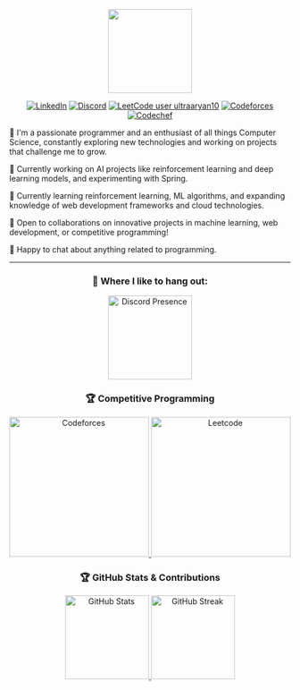 <div align="center">
  <a href="https://github.com/Aryan10" target="_blank">
    <img src="https://github.com/user-attachments/assets/c3ddde90-fde9-48b1-9f2c-b033b85f7e45" height="150">
  </a>

  
[![LinkedIn](https://img.shields.io/badge/LinkedIn-%230077B5.svg?style=flat&logo=linkedin&logoColor=white)](https://linkedin.com/in/ultraaryan10)
[![Discord](https://img.shields.io/badge/Discord-%237292B6.svg?style=flat&logo=discord&logoColor=white)](https://discord.com/users/273865811133857792)
[![LeetCode user ultraaryan10](https://img.shields.io/badge/dynamic/json?style=flat&labelColor=black&color=%23ffa116&label=Leetcode&query=ratingQuantile&url=https%3A%2F%2Fleetcode-badge.vercel.app%2Fapi%2Fusers%2Fultraaryan10&logo=leetcode&logoColor=yellow)](https://leetcode.com/ultraaryan10/)
[![Codeforces](https://codeforces-readme-stats.vercel.app/api/badge?username=ultraaryan10)](https://codeforces.com/profile/ultraaryan10)
[![Codechef](https://cp-logo.vercel.app/codechef/ultraaryan10)](https://www.codechef.com/users/ultraaryan10)

</div>

🚀 I'm a passionate programmer and an enthusiast of all things Computer Science, constantly exploring new technologies and working on projects that challenge me to grow.

🔭 Currently working on AI projects like reinforcement learning and deep learning models, and experimenting with Spring.

🌱 Currently learning reinforcement learning, ML algorithms, and expanding knowledge of web development frameworks and cloud technologies.

👯 Open to collaborations on innovative projects in machine learning, web development, or competitive programming!

💬 Happy to chat about anything related to programming.

---
<div align="center">
  <h3>🚀 Where I like to hang out:</h3>
  <a href="https://discord.com/users/273865811133857792" target="_blank">
    <img src="https://lanyard.cnrad.dev/api/273865811133857792?showDisplayName=true&idleMessage=Probably%20invisible%20as%20usual..." alt="Discord Presence" height="150" />
  </a>
</div>

<div align="center">
  <h3>🏆 Competitive Programming</h3>
  <a href="https://codeforces.com/profile/ultraaryan10" target="_blank">
    <img src="https://codeforces-readme-stats.vercel.app/api/card?username=ultraaryan10" alt="Codeforces" height="250" />
  </a>
  <a href="https://leetcode.com/ultraaryan10" target="_blank">
    <img src="https://leetcard.jacoblin.cool/ultraaryan10?ext=contest" alt="Leetcode" height="250" />
  </a>
</div>

<div align="center">
  <h3>🏆 GitHub Stats & Contributions</h3>
  <a href="https://github.com/Aryan10" target="_blank">
    <img src="https://github-readme-stats.vercel.app/api?username=Aryan10&count_private=true&show_icons=true&theme=radical" alt="GitHub Stats" height="150" />
  </a>
  <a href="https://github.com/Aryan10" target="_blank">
    <img src="https://github-readme-streak-stats.herokuapp.com/?user=Aryan10&theme=radical" alt="GitHub Streak" height="150" />
  </a>
</div>
